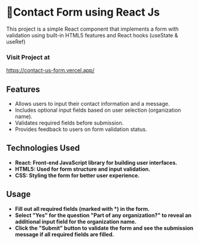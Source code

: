 # 📠Contact Form using React Js
This project is a simple React component that implements a form with validation using built-in HTML5 features and React hooks (useState & useRef)

### Visit Project at
<a href="https://contact-us-form-lemon.vercel.app/">https://contact-us-form.vercel.app/</a>

## Features
- Allows users to input their contact information and a message.
- Includes optional input fields based on user selection (organization name).
- Validates required fields before submission.
- Provides feedback to users on form validation status.

## Technologies Used
- <b>React:<b/>  Front-end JavaScript library for building user interfaces.
- <b>HTML5:<b/> Used for form structure and input validation.
- <b>CSS:<b/> Styling the form for better user experience.

## Usage
- Fill out all required fields (marked with *) in the form.
- Select "Yes" for the question "Part of any organization?" to reveal an additional input field for the organization name.
- Click the "Submit" button to validate the form and see the submission message if all required fields are filled.
